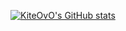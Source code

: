 [![KiteOvO's GitHub stats](https://github-readme-stats.vercel.app/api?username=KiteOvO)](https://github.com/KiteOvO/)
